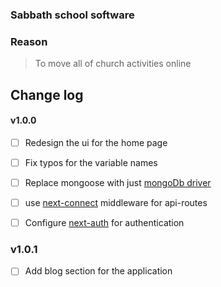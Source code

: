 ### Sabbath school software

### Reason

> To move all of church activities online


## Change log

#### v1.0.0

- [ ] Redesign the ui for the home page
- [ ] Fix typos for the variable names
- [ ] Replace mongoose with just [mongoDb driver](https://www.npmjs.com/package/mongodb)
- [ ] use [next-connect](https://www.npmjs.com/package/next-connect) middleware for api-routes
- [ ] Configure [next-auth](https://next-auth.js.org/providers/credentials#example-code) for authentication



### v1.0.1

- [ ] Add blog section for the application
